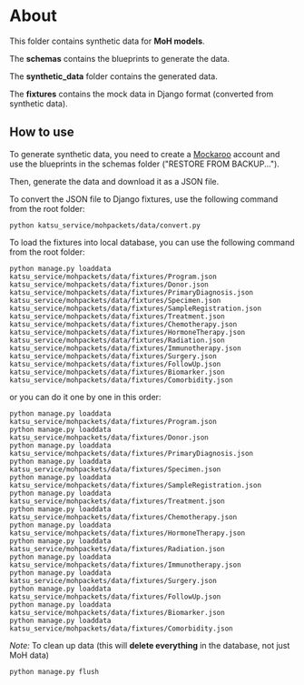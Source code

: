 # About

This folder contains synthetic data for **MoH models**.

The **schemas** contains the blueprints to generate the data.

The **synthetic_data** folder contains the generated data.

The **fixtures** contains the mock data in Django format (converted from synthetic data).
## How to use

To generate synthetic data, you need to create a [Mockaroo](https://www.mockaroo.com/) account and use the blueprints in the schemas folder ("RESTORE FROM BACKUP...").

Then, generate the data and download it as a JSON file.

To convert the JSON file to Django fixtures, use the following command from the root folder:

```
python katsu_service/mohpackets/data/convert.py
```

To load the fixtures into local database, you can use the following command from the root folder:
```
python manage.py loaddata katsu_service/mohpackets/data/fixtures/Program.json katsu_service/mohpackets/data/fixtures/Donor.json katsu_service/mohpackets/data/fixtures/PrimaryDiagnosis.json katsu_service/mohpackets/data/fixtures/Specimen.json katsu_service/mohpackets/data/fixtures/SampleRegistration.json katsu_service/mohpackets/data/fixtures/Treatment.json katsu_service/mohpackets/data/fixtures/Chemotherapy.json katsu_service/mohpackets/data/fixtures/HormoneTherapy.json katsu_service/mohpackets/data/fixtures/Radiation.json katsu_service/mohpackets/data/fixtures/Immunotherapy.json katsu_service/mohpackets/data/fixtures/Surgery.json katsu_service/mohpackets/data/fixtures/FollowUp.json katsu_service/mohpackets/data/fixtures/Biomarker.json katsu_service/mohpackets/data/fixtures/Comorbidity.json
```

or you can do it one by one in this order:
```
python manage.py loaddata katsu_service/mohpackets/data/fixtures/Program.json 
python manage.py loaddata katsu_service/mohpackets/data/fixtures/Donor.json 
python manage.py loaddata katsu_service/mohpackets/data/fixtures/PrimaryDiagnosis.json
python manage.py loaddata katsu_service/mohpackets/data/fixtures/Specimen.json
python manage.py loaddata katsu_service/mohpackets/data/fixtures/SampleRegistration.json
python manage.py loaddata katsu_service/mohpackets/data/fixtures/Treatment.json
python manage.py loaddata katsu_service/mohpackets/data/fixtures/Chemotherapy.json
python manage.py loaddata katsu_service/mohpackets/data/fixtures/HormoneTherapy.json
python manage.py loaddata katsu_service/mohpackets/data/fixtures/Radiation.json
python manage.py loaddata katsu_service/mohpackets/data/fixtures/Immunotherapy.json
python manage.py loaddata katsu_service/mohpackets/data/fixtures/Surgery.json
python manage.py loaddata katsu_service/mohpackets/data/fixtures/FollowUp.json
python manage.py loaddata katsu_service/mohpackets/data/fixtures/Biomarker.json 
python manage.py loaddata katsu_service/mohpackets/data/fixtures/Comorbidity.json
```

*Note:* To clean up data (this will **delete everything** in the database, not just MoH data)

```
python manage.py flush
```